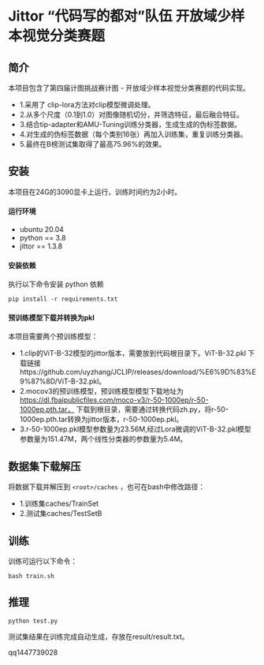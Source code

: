 

# Jittor “代码写的都对”队伍  开放域少样本视觉分类赛题  

## 简介

本项目包含了第四届计图挑战赛计图 - 开放域少样本视觉分类赛题的代码实现。
- 1.采用了 clip-lora方法对clip模型微调处理。
- 2.从多个尺度（0.1到1.0）对图像随机切分，并筛选特征，最后融合特征。
- 3.结合tip-adapter和AMU-Tuning训练分类器，生成生成的伪标签数据。
- 4.对生成的伪标签数据（每个类别16张）再加入训练集，重复训练分类器。
- 5.最终在B榜测试集取得了最高75.96%的效果。

## 安装 

本项目在24G的3090显卡上运行，训练时间约为2小时。

#### 运行环境
- ubuntu 20.04
- python == 3.8
- jittor == 1.3.8

#### 安装依赖
执行以下命令安装 python 依赖
```
pip install -r requirements.txt
```

#### 预训练模型下载并转换为pkl

本项目需要两个预训练模型：
- 1.clip的ViT-B-32模型的jittor版本，需要放到代码根目录下。ViT-B-32.pkl 下载链接https://github.com/uyzhang/JCLIP/releases/download/%E6%9D%83%E9%87%8D/ViT-B-32.pkl。
- 2.mocov3的预训练模型，预训练模型模型下载地址为 https://dl.fbaipublicfiles.com/moco-v3/r-50-1000ep/r-50-1000ep.pth.tar，
下载到根目录，需要通过转换代码zh.py，将r-50-1000ep.pth.tar转换为jittor版本，r-50-1000ep.pkl。
- 3.r-50-1000ep.pkl模型参数量为23.56M,经过Lora微调的ViT-B-32.pkl模型参数量为151.47M，两个线性分类器的参数量为5.4M。
## 数据集下载解压


将数据下载并解压到 `<root>/caches` ，也可在bash中修改路径：

- 1.训练集caches/TrainSet
- 2.测试集caches/TestSetB


## 训练

训练可运行以下命令：
```
bash train.sh
```

## 推理

```
python test.py
```
测试集结果在训练完成自动生成，存放在result/result.txt。

qq1447739028
